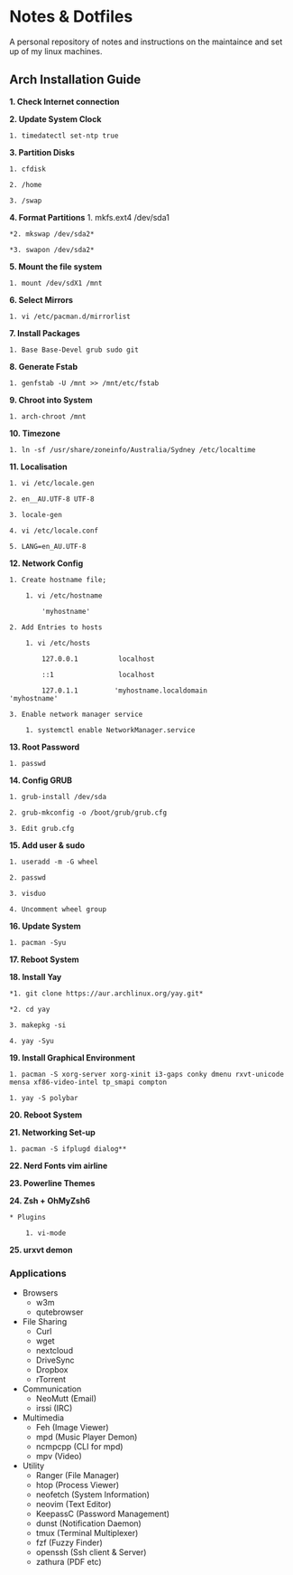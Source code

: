 # Notes & Dotfiles
A personal repository of notes and instructions on the maintaince and set up of my linux machines.

## Arch Installation Guide
**1. Check Internet connection**

**2. Update System Clock**

    1. timedatectl set-ntp true
    
**3. Partition Disks**

    1. cfdisk
    
    2. /home
    
    3. /swap
    
**4. Format Partitions**
    1. mkfs.ext4 /dev/sda1
    
    *2. mkswap /dev/sda2*
    
    *3. swapon /dev/sda2*
    
    
**5. Mount the file system**

    1. mount /dev/sdX1 /mnt
    
**6. Select Mirrors**

    1. vi /etc/pacman.d/mirrorlist
    
**7. Install Packages**

    1. Base Base-Devel grub sudo git
    
**8. Generate Fstab**

    1. genfstab -U /mnt >> /mnt/etc/fstab
    
**9. Chroot into System**

    1. arch-chroot /mnt
    
**10. Timezone**

    1. ln -sf /usr/share/zoneinfo/Australia/Sydney /etc/localtime
    
**11. Localisation**

    1. vi /etc/locale.gen
    
    2. en__AU.UTF-8 UTF-8
    
    3. locale-gen
    
    4. vi /etc/locale.conf
    
    5. LANG=en_AU.UTF-8
    
**12. Network Config**

    1. Create hostname file;
    
        1. vi /etc/hostname
        
            'myhostname'
            
    2. Add Entries to hosts
    
        1. vi /etc/hosts
        
            127.0.0.1          localhost
            
            ::1                localhost
            
            127.0.1.1         'myhostname.localdomain          'myhostname'
            
    3. Enable network manager service
    
        1. systemctl enable NetworkManager.service
        
        
**13. Root Password**

    1. passwd
    
**14. Config GRUB**

    1. grub-install /dev/sda
    
    2. grub-mkconfig -o /boot/grub/grub.cfg
    
    3. Edit grub.cfg
    
**15. Add user & sudo**

    1. useradd -m -G wheel 
    
    2. passwd 
    
    3. visduo
    
    4. Uncomment wheel group
    
    
**16. Update System**

    1. pacman -Syu
    
**17. Reboot System**

**18. Install Yay**

    *1. git clone https://aur.archlinux.org/yay.git*
    
    *2. cd yay
    
    3. makepkg -si
    
    4. yay -Syu
    
**19. Install Graphical Environment**

    1. pacman -S xorg-server xorg-xinit i3-gaps conky dmenu rxvt-unicode mensa xf86-video-intel tp_smapi compton
    
    1. yay -S polybar
    
**20. Reboot System**

**21. Networking Set-up**

    1. pacman -S ifplugd dialog**
    
**22. Nerd Fonts vim airline**

**23. Powerline Themes**

**24. Zsh + OhMyZsh6**

    * Plugins
    
        1. vi-mode
        
**25. urxvt demon**
    
### Applications
* Browsers
    * w3m
    * qutebrowser
* File Sharing
    * Curl
    * wget
    * nextcloud       
    * DriveSync
    * Dropbox
    * rTorrent
* Communication
    * NeoMutt         (Email)
    * irssi           (IRC)
* Multimedia
    * Feh             (Image Viewer)
    * mpd             (Music Player Demon)
    * ncmpcpp         (CLI for mpd)
    * mpv             (Video)
* Utility
    * Ranger          (File Manager)
    * htop            (Process Viewer)
    * neofetch        (System Information)
    * neovim          (Text Editor)
    * KeepassC        (Password Management)
    * dunst           (Notification Daemon)
    * tmux            (Terminal Multiplexer)
    * fzf             (Fuzzy Finder)
    * openssh         (Ssh client & Server)
    * zathura         (PDF etc)

